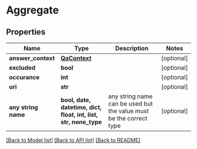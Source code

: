 # Aggregate


## Properties
Name | Type | Description | Notes
------------ | ------------- | ------------- | -------------
**answer_context** | [**QaContext**](QaContext.md) |  | [optional] 
**excluded** | **bool** |  | [optional] 
**occurance** | **int** |  | [optional] 
**uri** | **str** |  | [optional] 
**any string name** | **bool, date, datetime, dict, float, int, list, str, none_type** | any string name can be used but the value must be the correct type | [optional]

[[Back to Model list]](../README.md#documentation-for-models) [[Back to API list]](../README.md#documentation-for-api-endpoints) [[Back to README]](../README.md)


